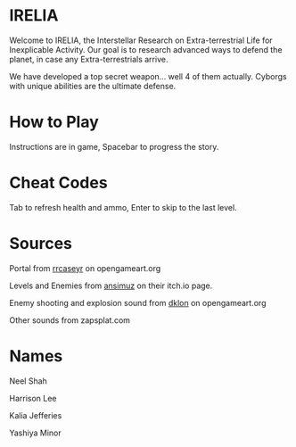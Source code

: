 # IRELIA
Welcome to IRELIA, the Interstellar Research on Extra-terrestrial Life for Inexplicable Activity. Our goal is to research advanced ways to defend the planet, in case any Extra-terrestrials arrive.

We have developed a top secret weapon... well 4 of them actually. Cyborgs with unique abilities are the ultimate defense. 

# How to Play
Instructions are in game, Spacebar to progress the story.

# Cheat Codes
Tab to refresh health and ammo, Enter to skip to the last level.

# Sources
Portal from [rrcaseyr](https://opengameart.org/users/rrcaseyr) on opengameart.org

Levels and Enemies from [ansimuz](https://ansimuz.itch.io/sideview-sci-fi) on their itch.io page.

Enemy shooting and explosion sound from [dklon](https://opengameart.org/users/dklon) on opengameart.org

Other sounds from zapsplat.com

# Names
Neel Shah

Harrison Lee

Kalia Jefferies

Yashiya Minor


